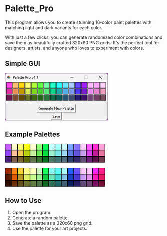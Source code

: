 # Palette_Pro
This program allows you to create stunning 16-color paint palettes with matching light and dark variants for each color. 

With just a few clicks, you can generate randomized color combinations and save them as beautifully crafted 320x60 PNG grids. It's the perfect tool for designers, artists, and anyone who loves to experiment with colors.

## Simple GUI
![alt text](Palette_Pro.png "GUI")

## Example Palettes
![alt text](color_palette.png "Example Palette 1")

![alt text](color_palette_2.png "Example Palette 2")

## How to Use

1. Open the program.
2. Generate a random palette.
3. Save the palette as a 320x60 png grid.
4. Use the palette for your art projects.
